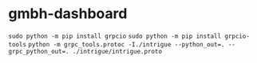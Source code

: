 # gmbh-dashboard


`sudo python -m pip install grpcio`
`sudo python -m pip install grpcio-tools`
`python -m grpc_tools.protoc -I./intrigue --python_out=. --grpc_python_out=. ./intrigue/intrigue.proto`
